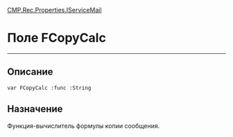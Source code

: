 ﻿---
Link: CMP.Rec.Properties.IServiceMail.@FCopyCalc
---

<!---  Навигация
[Имя проекта](#) :
-->
[CMP.Rec.Properties.IServiceMail](Default)

# Поле FCopyCalc
---

## Описание

    var FCopyCalc :func :String

<!--
## Аргументы{#Args}

### Аргумент1

Описание аргумента 1
-->

## Назначение

Функция-вычислитель формулы копии сообщения.

<!--
## Пример

    FCopyCalc...
-->


